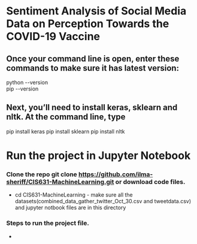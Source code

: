 # Sentiment Analysis of Social Media Data on Perception Towards the COVID-19 Vaccine

## Once your command line is open, enter these commands to make sure it has latest version:
python --version <br/>
pip --version


## Next, you’ll need to install keras, sklearn and nltk. At the command line, type
pip install keras
pip install sklearn
pip install nltk

# Run the project in Jupyter Notebook
### Clone the repo git clone https://github.com/ilma-sheriff/CIS631-MachineLearning.git or download code files.
* cd CIS631-MachineLearning - make sure all the datasets(combined_data_gather_twitter_Oct_30.csv and tweetdata.csv) and jupyter notbook files are in this directory

### Steps to run the project file.
* 

